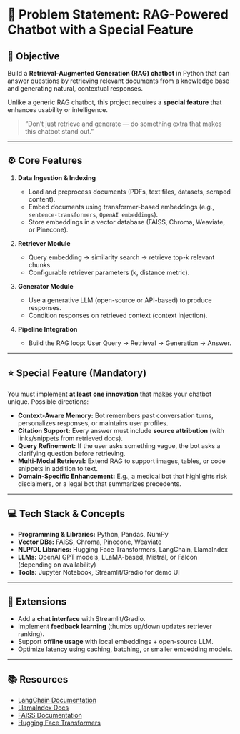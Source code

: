 # 💬 Problem Statement: RAG-Powered Chatbot with a Special Feature

## 🎯 Objective

Build a **Retrieval-Augmented Generation (RAG) chatbot** in Python that can answer questions by retrieving relevant documents from a knowledge base and generating natural, contextual responses.

Unlike a generic RAG chatbot, this project requires a **special feature** that enhances usability or intelligence.

> “Don’t just retrieve and generate — do something extra that makes this chatbot stand out.”

---

## ⚙️ Core Features

1. **Data Ingestion & Indexing**

   * Load and preprocess documents (PDFs, text files, datasets, scraped content).
   * Embed documents using transformer-based embeddings (e.g., `sentence-transformers`, `OpenAI embeddings`).
   * Store embeddings in a vector database (FAISS, Chroma, Weaviate, or Pinecone).

2. **Retriever Module**

   * Query embedding → similarity search → retrieve top-k relevant chunks.
   * Configurable retriever parameters (k, distance metric).

3. **Generator Module**

   * Use a generative LLM (open-source or API-based) to produce responses.
   * Condition responses on retrieved context (context injection).

4. **Pipeline Integration**

   * Build the RAG loop: User Query → Retrieval → Generation → Answer.

---

## ⭐ Special Feature (Mandatory)

You must implement **at least one innovation** that makes your chatbot unique. Possible directions:

* **Context-Aware Memory:** Bot remembers past conversation turns, personalizes responses, or maintains user profiles.
* **Citation Support:** Every answer must include **source attribution** (with links/snippets from retrieved docs).
* **Query Refinement:** If the user asks something vague, the bot asks a clarifying question before retrieving.
* **Multi-Modal Retrieval:** Extend RAG to support images, tables, or code snippets in addition to text.
* **Domain-Specific Enhancement:** E.g., a medical bot that highlights risk disclaimers, or a legal bot that summarizes precedents.



---

## 💻 Tech Stack & Concepts

* **Programming & Libraries:** Python, Pandas, NumPy
* **Vector DBs:** FAISS, Chroma, Pinecone, Weaviate
* **NLP/DL Libraries:** Hugging Face Transformers, LangChain, LlamaIndex
* **LLMs:** OpenAI GPT models, LLaMA-based, Mistral, or Falcon (depending on availability)
* **Tools:** Jupyter Notebook, Streamlit/Gradio for demo UI

---

## 🚀 Extensions

* Add a **chat interface** with Streamlit/Gradio.
* Implement **feedback learning** (thumbs up/down updates retriever ranking).
* Support **offline usage** with local embeddings + open-source LLM.
* Optimize latency using caching, batching, or smaller embedding models.

---

## 📚 Resources

* [LangChain Documentation](https://docs.langchain.com/)
* [LlamaIndex Docs](https://docs.llamaindex.ai/)
* [FAISS Documentation](https://faiss.ai/)
* [Hugging Face Transformers](https://huggingface.co/docs/transformers/index)

